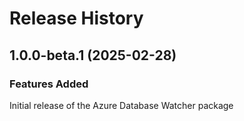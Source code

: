 # Release History
    
## 1.0.0-beta.1 (2025-02-28)

### Features Added

Initial release of the Azure Database Watcher package
